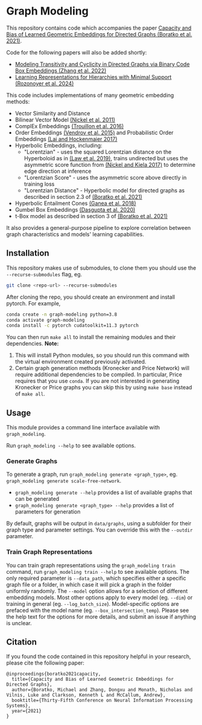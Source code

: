 # Graph Modeling
This repository contains code which accompanies the paper [Capacity and Bias of Learned Geometric Embeddings for Directed Graphs (Boratko et al. 2021)](https://proceedings.neurips.cc/paper/2021/hash/88d25099b103efd638163ecb40a55589-Abstract.html).

Code for the following papers will also be added shortly:
* [Modeling Transitivity and Cyclicity in Directed Graphs via Binary Code Box Embeddings (Zhang et al. 2022)](https://proceedings.neurips.cc/paper_files/paper/2022/hash/44a1f18afd6d5cc34d7e5c3d8a80f63b-Abstract-Conference.html)
* [Learning Representations for Hierarchies with Minimal Support (Rozonoyer et al. 2024)](https://openreview.net/forum?id=HFS800reZK) 

This code includes implementations of many geometric embedding methods:
- Vector Similarity and Distance
- Bilinear Vector Model [(Nickel et al. 2011)](https://openreview.net/forum?id=H14QEiZ_WS)
- ComplEx Embeddings [(Trouillon et al. 2016)](https://arxiv.org/abs/1606.06357)
- Order Embeddings [(Vendrov et al. 2015)](https://arxiv.org/abs/1511.06361) and Probabilistic Order Embeddings [(Lai and Hockenmaier 2017)](https://aclanthology.org/E17-1068.pdf)
- Hyperbolic Embeddings, including:
  - "Lorentzian" - uses the squared Lorentzian distance on the Hyperboloid as in [(Law et al. 2019)](http://proceedings.mlr.press/v97/law19a.html), trains undirected but uses the asymmetric score function from [(Nickel and Kiela 2017)](https://proceedings.neurips.cc/paper/2017/file/59dfa2df42d9e3d41f5b02bfc32229dd-Paper.pdf) to determine edge direction at inference
  - "Lorentzian Score" - uses the asymmetric score above directly in training loss 
  - "Lorentzian Distance" - Hyperbolic model for directed graphs as described in section 2.3 of [(Boratko et al. 2021)](https://proceedings.neurips.cc/paper/2021/hash/88d25099b103efd638163ecb40a55589-Abstract.html)
- Hyperbolic Entailment Cones [(Ganea et al. 2018)](https://arxiv.org/abs/1804.01882)
- Gumbel Box Embeddings [(Dasgupta et al. 2020)](https://arxiv.org/abs/2010.04831)
- t-Box model as described in section 3 of [(Boratko et al. 2021)](https://proceedings.neurips.cc/paper/2021/hash/88d25099b103efd638163ecb40a55589-Abstract.html)

It also provides a general-purpose pipeline to explore correlation between graph characteristics and models' learning capabilities.

## Installation

This repository makes use of submodules, to clone them you should use the `--recurse-submodules` flag, eg.
```bash
git clone <repo-url> --recurse-submodules
```
After cloning the repo, you should create an environment and install pytorch. For example,

```bash
conda create -n graph-modeling python=3.8
conda activate graph-modeling
conda install -c pytorch cudatoolkit=11.3 pytorch
```

You can then run `make all` to install the remaining modules and their dependencies. **Note:**
1. This will install Python modules, so you should run this command with the virtual environment created previously activated.
2. Certain graph generation methods (Kronecker and Price Network) will require additional dependencies to be compiled. In particular, Price requires that you use `conda`. If you are not interested in generating Kronecker or Price graphs you can skip this by using `make base` instead of `make all`.

## Usage

This module provides a command line interface available with `graph_modeling`.

Run `graph_modeling --help` to see available options.

### Generate Graphs
To generate a graph, run `graph_modeling generate <graph_type>`, eg. `graph_modeling generate scale-free-network`.

- `graph_modeling generate --help` provides a list of available graphs that can be generated
- `graph_modeling generate <graph_type> --help` provides a list of parameters for generation

By default, graphs will be output in `data/graphs`, using a subfolder for their graph type and parameter settings. You can override this with the `--outdir` parameter.

### Train Graph Representations
You can train graph representations using the `graph_modeling train` command, run `graph_modeling train --help` to see available options. The only required parameter is `--data_path`, which specifies either a specific graph file or a folder, in which case it will pick a graph in the folder uniformly randomly. The `--model` option allows for a selection of different embedding models. Most other options apply to every model (eg. `--dim`) or training in general (eg. `--log_batch_size`). Model-specific options are prefaced with the model name (eg. `--box_intersection_temp`). Please see the help text for the options for more details, and submit an issue if anything is unclear.

## Citation
If you found the code contained in this repository helpful in your research, please cite the following paper:

```
@inproceedings{boratko2021capacity,
  title={Capacity and Bias of Learned Geometric Embeddings for Directed Graphs},
  author={Boratko, Michael and Zhang, Dongxu and Monath, Nicholas and Vilnis, Luke and Clarkson, Kenneth L and McCallum, Andrew},
  booktitle={Thirty-Fifth Conference on Neural Information Processing Systems},
  year={2021}
}
```


